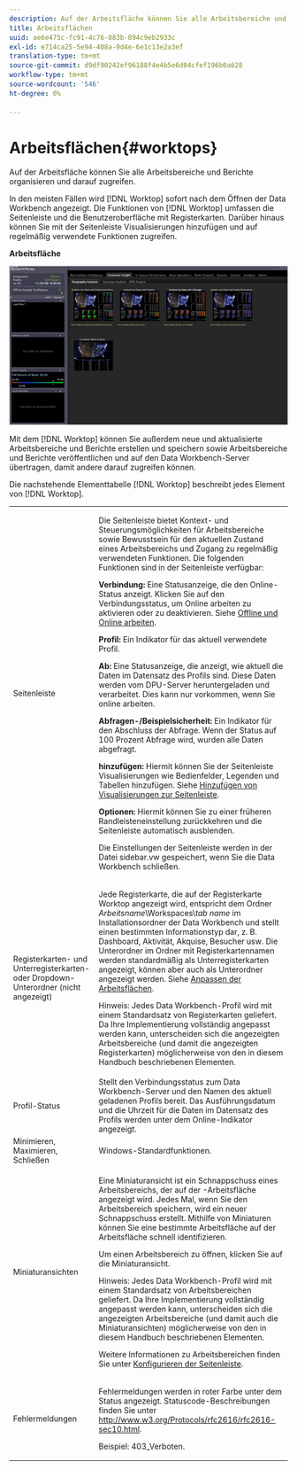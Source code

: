 ```yaml
---
description: Auf der Arbeitsfläche können Sie alle Arbeitsbereiche und Berichte organisieren und darauf zugreifen.
title: Arbeitsflächen
uuid: ae6e475c-fc91-4c76-883b-894c9eb2933c
exl-id: e714ca25-5e94-408a-9d4e-6e1c13e2a3ef
translation-type: tm+mt
source-git-commit: d9df90242ef96188f4e4b5e6d04cfef196b0a628
workflow-type: tm+mt
source-wordcount: '546'
ht-degree: 0%

---
```


# Arbeitsflächen{#worktops}

Auf der Arbeitsfläche können Sie alle Arbeitsbereiche und Berichte organisieren und darauf zugreifen.

In den meisten Fällen wird [!DNL Worktop] sofort nach dem Öffnen der Data Workbench angezeigt. Die Funktionen von [!DNL Worktop] umfassen die Seitenleiste und die Benutzeroberfläche mit Registerkarten. Darüber hinaus können Sie mit der Seitenleiste Visualisierungen hinzufügen und auf regelmäßig verwendete Funktionen zugreifen.

**Arbeitsfläche**

![](assets/client-wktp.png)

Mit dem [!DNL Worktop] können Sie außerdem neue und aktualisierte Arbeitsbereiche und Berichte erstellen und speichern sowie Arbeitsbereiche und Berichte veröffentlichen und auf den Data Workbench-Server übertragen, damit andere darauf zugreifen können.

Die nachstehende Elementtabelle [!DNL Worktop] beschreibt jedes Element von [!DNL Worktop].

<table id="table_CB1DBB7DE8E2450A8C57601531BBD689"> 
 <tbody> 
  <tr> 
   <td colname="col1"> Seitenleiste </td> 
   <td colname="col2"> <p>Die Seitenleiste bietet Kontext- und Steuerungsmöglichkeiten für Arbeitsbereiche sowie Bewusstsein für den aktuellen Zustand eines Arbeitsbereichs und Zugang zu regelmäßig verwendeten Funktionen. Die folgenden Funktionen sind in der Seitenleiste verfügbar: </p> <p> <b>Verbindung: </b> Eine Statusanzeige, die den Online-Status anzeigt. Klicken Sie auf den Verbindungsstatus, um <span class="wintitle"> Online arbeiten</span> zu aktivieren oder zu deaktivieren. Siehe <a href="../../home/c-get-started/c-off-on.md#concept-cef8758ede044b18b3558376c5eb9f54"> Offline und Online arbeiten</a>. </p> <p> <b>Profil:</b> Ein Indikator für das aktuell verwendete Profil. </p> <p> <b>Ab:  </b>Eine Statusanzeige, die anzeigt, wie aktuell die Daten im Datensatz des Profils sind. Diese Daten werden vom DPU-Server heruntergeladen und verarbeitet. Dies kann nur vorkommen, wenn Sie online arbeiten. </p> <p> <b>Abfragen-/Beispielsicherheit: </b> Ein Indikator für den Abschluss der Abfrage. Wenn der Status auf 100 Prozent Abfrage wird, wurden alle Daten abgefragt. </p> <p> <b>hinzufügen:</b> Hiermit können Sie der Seitenleiste Visualisierungen wie Bedienfelder, Legenden und Tabellen hinzufügen. Siehe <a href="../../home/c-get-started/c-config-sidebar.md#section-666f70a405db4f8d8eaffa567ffcac06"> Hinzufügen von Visualisierungen zur Seitenleiste</a>. </p> <p> <b>Optionen: </b> Hiermit können Sie zu einer früheren Randleisteneinstellung zurückkehren und die Seitenleiste automatisch ausblenden. </p> <p>Die Einstellungen der Seitenleiste werden in der Datei <span class="filepath"> sidebar.vw</span> gespeichert, wenn Sie die Data Workbench schließen. </p> </td> 
  </tr> 
  <tr> 
   <td colname="col1"> <p>Registerkarten- und Unterregisterkarten- oder Dropdown-Unterordner (nicht angezeigt) </p> </td> 
   <td colname="col2"> <p>Jede Registerkarte, die auf der Registerkarte <span class="wintitle"> Worktop</span> angezeigt wird, entspricht dem Ordner <i>Arbeitsname</i>\Workspaces\<i>tab name</i> im Installationsordner der Data Workbench und stellt einen bestimmten Informationstyp dar, z. B. Dashboard, Aktivität, Akquise, Besucher usw. Die Unterordner im Ordner mit Registerkartennamen werden standardmäßig als Unterregisterkarten angezeigt, können aber auch als Unterordner angezeigt werden. Siehe <a href="../../home/c-get-started/c-intf-anlys-ftrs/c-cstm-wktp-tabs/c-cstm-wktp-tabs.md#concept-0f1e6061b03949199326dc6df71a52bc"> Anpassen der Arbeitsflächen</a>. </p> <p> <p>Hinweis:  Jedes Data Workbench-Profil wird mit einem Standardsatz von Registerkarten geliefert. Da Ihre Implementierung vollständig angepasst werden kann, unterscheiden sich die angezeigten Arbeitsbereiche (und damit die angezeigten Registerkarten) möglicherweise von den in diesem Handbuch beschriebenen Elementen. </p> </p> </td> 
  </tr> 
  <tr> 
   <td colname="col1"> Profil-Status </td> 
   <td colname="col2"> Stellt den Verbindungsstatus zum Data Workbench-Server und den Namen des aktuell geladenen Profils bereit. Das Ausführungsdatum und die Uhrzeit für die Daten im Datensatz des Profils werden unter dem Online-Indikator angezeigt. </td> 
  </tr> 
  <tr> 
   <td colname="col1"> Minimieren, Maximieren, Schließen </td> 
   <td colname="col2"> Windows-Standardfunktionen. </td> 
  </tr> 
  <tr> 
   <td colname="col1"> Miniaturansichten </td> 
   <td colname="col2"> <p>Eine Miniaturansicht ist ein Schnappschuss eines Arbeitsbereichs, der auf der <span class="wintitle">-Arbeitsfläche</span> angezeigt wird. Jedes Mal, wenn Sie den Arbeitsbereich speichern, wird ein neuer Schnappschuss erstellt. Mithilfe von Miniaturen können Sie eine bestimmte Arbeitsfläche auf der <span class="wintitle"> Arbeitsfläche</span> schnell identifizieren. </p> <p>Um einen Arbeitsbereich zu öffnen, klicken Sie auf die Miniaturansicht. </p> <p> <p>Hinweis:  Jedes Data Workbench-Profil wird mit einem Standardsatz von Arbeitsbereichen geliefert. Da Ihre Implementierung vollständig angepasst werden kann, unterscheiden sich die angezeigten Arbeitsbereiche (und damit auch die Miniaturansichten) möglicherweise von den in diesem Handbuch beschriebenen Elementen. </p> </p> <p>Weitere Informationen zu Arbeitsbereichen finden Sie unter <a href="../../home/c-get-started/c-config-sidebar.md#concept-41db771b302e43018e5a9daa40b397e6"> Konfigurieren der Seitenleiste</a>. </p> </td> 
  </tr> 
  <tr> 
   <td colname="col1"> Fehlermeldungen </td> 
   <td colname="col2"> <p>Fehlermeldungen werden in roter Farbe unter dem Status angezeigt. Statuscode-Beschreibungen finden Sie unter <a href="http://www.w3.org/Protocols/rfc2616/rfc2616-sec10.html" format="http" scope="external"> http://www.w3.org/Protocols/rfc2616/rfc2616-sec10.html</a>. </p> <p>Beispiel: 403_Verboten. </p> </td> 
  </tr> 
 </tbody> 
</table>
